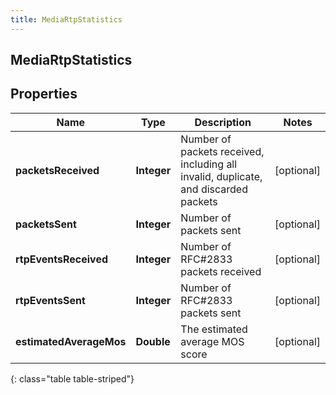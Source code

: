 ```yaml
---
title: MediaRtpStatistics
---
```

## MediaRtpStatistics


## Properties

| Name | Type | Description | Notes |
| ------------ | ------------- | ------------- | ------------- |
| **packetsReceived** | <!----><!---->**Integer**<!----> | Number of packets received, including all invalid, duplicate, and discarded packets |  [optional] |
| **packetsSent** | <!----><!---->**Integer**<!----> | Number of packets sent |  [optional] |
| **rtpEventsReceived** | <!----><!---->**Integer**<!----> | Number of RFC#2833 packets received |  [optional] |
| **rtpEventsSent** | <!----><!---->**Integer**<!----> | Number of RFC#2833 packets sent |  [optional] |
| **estimatedAverageMos** | <!----><!---->**Double**<!----> | The estimated average MOS score |  [optional] |
{: class="table table-striped"}



